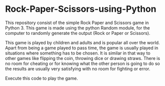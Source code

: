 # Rock-Paper-Scissors-using-Python
This repository consist of the simple Rock Paper and Scissors game in Python 3. This game is made using the python Random module, for the computer to randomly generate the output (Rock or Paper or Scissors).

This game is played by children and adults and is popular all over the world. 
Apart from being a game played to pass time, the game is usually played in situations where something has to be chosen.
It is similar in that way to other games like flipping the coin, throwing dice or drawing straws.
There is no room for cheating or for knowing what the other person is going to do so the results are usually very
satisfying with no room for fighting or error.

Execute this code to play the game.
